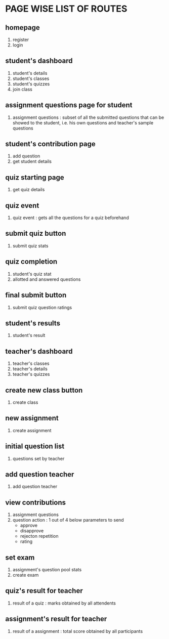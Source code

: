 # PAGE WISE LIST OF ROUTES

## homepage
1. register
2. login

## student's dashboard
1. student's details
2. student's classes
3. student's quizzes
4. join class

## assignment questions page for student

1. assignment questions : subset of all the submitted questions that can be showed to the student, i.e. his own questions and teacher's sample questions

## student's contribution page
1. add question
2. get student details
   
## quiz starting page
1. get quiz details
   
## quiz event
1. quiz event : gets all the questions for a quiz beforehand 
   
## submit quiz button
1. submit quiz stats
   
## quiz completion
1. student's quiz stat
2. allotted and answered questions

## final submit button
1. submit quiz question ratings 

## student's results
1. student's result

## teacher's dashboard
1. teacher's classes
2. teacher's details
3. teacher's quizzes

## create new class button
1. create class

## new assignment
1. create assignment
   
## initial question list
1. questions set by teacher

## add question teacher
1. add question teacher

## view contributions
1. assignment questions
2. question action : 1 out of 4 below parameters to send
    * approve
    * disapprove
    * rejecton repetition
    * rating

## set exam
1. assignment's question pool stats
2. create exam

## quiz's result for teacher
1. result of a quiz : marks obtained by all attendents

## assignment's result for teacher
1. result of a assignment : total score obtained by all participants